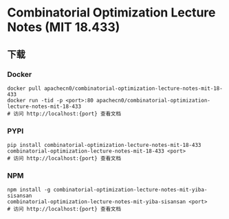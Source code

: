 # Combinatorial Optimization Lecture Notes (MIT 18.433)

## 下载

### Docker

```
docker pull apachecn0/combinatorial-optimization-lecture-notes-mit-18-433
docker run -tid -p <port>:80 apachecn0/combinatorial-optimization-lecture-notes-mit-18-433
# 访问 http://localhost:{port} 查看文档
```

### PYPI

```
pip install combinatorial-optimization-lecture-notes-mit-18-433
combinatorial-optimization-lecture-notes-mit-18-433 <port>
# 访问 http://localhost:{port} 查看文档
```

### NPM

```
npm install -g combinatorial-optimization-lecture-notes-mit-yiba-sisansan
combinatorial-optimization-lecture-notes-mit-yiba-sisansan <port>
# 访问 http://localhost:{port} 查看文档
```
